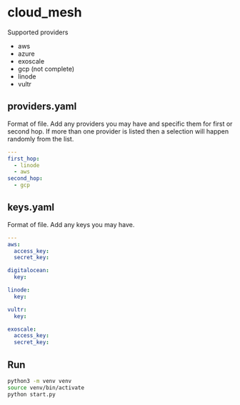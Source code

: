 # cloud_mesh
Supported providers
- aws
- azure
- exoscale
- gcp (not complete)
- linode
- vultr

## providers.yaml
Format of file. Add any providers you may have and specific them for first or second hop.
If more than one provider is listed then a selection will happen randomly from the list. 
```yaml
---
first_hop:
  - linode
  - aws
second_hop:
  - gcp
```

## keys.yaml
Format of file. Add any keys you may have.
```yaml
---
aws:
  access_key: 
  secret_key: 

digitalocean:
  key: 

linode:
  key: 

vultr:
  key: 

exoscale:
  access_key: 
  secret_key: 

```
## Run
```bash
python3 -m venv venv
source venv/bin/activate
python start.py
```
